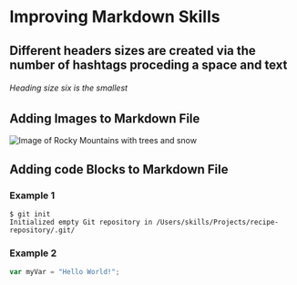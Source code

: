 # Improving Markdown Skills
## Different headers sizes are created via the number of hashtags proceding a space and text
###### Heading size six is the smallest

## Adding Images to Markdown File
![Image of Rocky Mountains with trees and snow](https://www.goodfreephotos.com/albums/united-states/colorado/rocky-mountains-national-park/colorado-rocky-mountains-national-park-large-clouds-over-the-mountains.jpg)

## Adding code Blocks to Markdown File

### Example 1
```
$ git init
Initialized empty Git repository in /Users/skills/Projects/recipe-repository/.git/
```

### Example 2
``` javascript
var myVar = "Hello World!";
```
